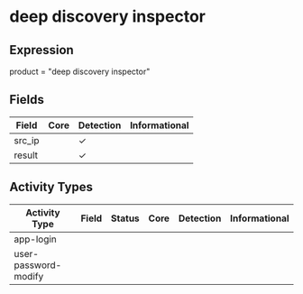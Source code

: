 deep discovery inspector
========================

Expression
----------

product = "deep discovery inspector"

Fields
------

| Field  | Core | Detection | Informational |
| ------ | ---- | --------- | ------------- |
| src_ip |      | &#10003;  |               |
| result |      | &#10003;  |               |

Activity Types
--------------

| Activity Type        | Field | Status | Core | Detection | Informational |
| -------------------- | ----- | ------ | ---- | --------- | ------------- |
| app-login            |       |        |      |           |               |
| user-password-modify |       |        |      |           |               |

